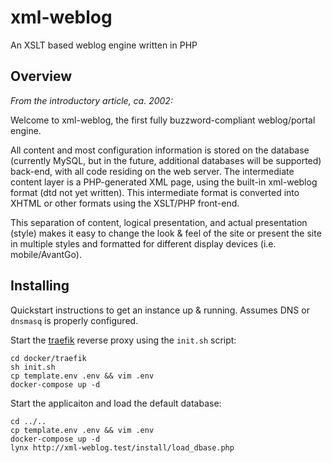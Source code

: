 # xml-weblog
An XSLT based weblog engine written in PHP

## Overview
_From the introductory article, ca. 2002:_

Welcome to xml-weblog, the first fully buzzword-compliant weblog/portal engine.

All content and most configuration information is stored on the database (currently MySQL, but in the future, additional databases will be supported) back-end, with all code residing on the web server. The intermediate content layer is a PHP-generated XML page, using the built-in xml-weblog format (dtd not yet written). This intermediate format is converted into XHTML or other formats using the XSLT/PHP front-end.

This separation of content, logical presentation, and actual presentation (style) makes it easy to change the look & feel of the site or present the site in multiple styles and formatted for different display devices (i.e. mobile/AvantGo).

## Installing

Quickstart instructions to get an instance up & running. Assumes DNS or `dnsmasq` is properly configured.

Start the [traefik](https://traefik.io) reverse proxy using the `init.sh` script:
```
cd docker/traefik
sh init.sh
cp template.env .env && vim .env
docker-compose up -d
```

Start the applicaiton and load the default database:
```
cd ../..
cp template.env .env && vim .env
docker-compose up -d
lynx http://xml-weblog.test/install/load_dbase.php
```
